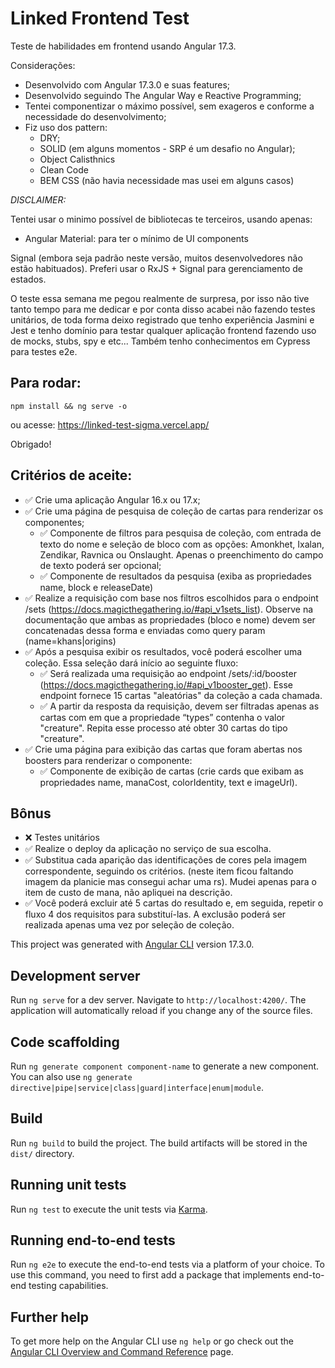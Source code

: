 # Linked Frontend Test

Teste de habilidades em frontend usando Angular 17.3.

Considerações:

- Desenvolvido com Angular 17.3.0 e suas features;
- Desenvolvido seguindo The Angular Way e Reactive Programming;
- Tentei componentizar o máximo possível, sem exageros e conforme a necessidade do desenvolvimento;
- Fiz uso dos pattern:
  - DRY;
  - SOLID (em alguns momentos - SRP é um desafio no Angular);
  - Object Calisthnics
  - Clean Code
  - BEM CSS (não havia necessidade mas usei em alguns casos)

_DISCLAIMER:_

Tentei usar o minimo possível de bibliotecas te terceiros, usando apenas:

* Angular Material: para ter o mínimo de UI components

Signal (embora seja padrão neste versão, muitos desenvolvedores não estão habituados).
Preferi usar o RxJS + Signal para gerenciamento de estados.

O teste essa semana me pegou realmente de surpresa, por isso não tive tanto tempo para me dedicar e por conta disso acabei não fazendo testes unitários, de toda forma deixo registrado que tenho experiência Jasmini e Jest e tenho domínio para testar qualquer aplicação frontend fazendo uso de mocks, stubs, spy e etc... Também tenho conhecimentos em Cypress para testes e2e.

## Para rodar:

```
npm install && ng serve -o
```
ou acesse:
https://linked-test-sigma.vercel.app/


Obrigado!

## Critérios de aceite:

- ✅ Crie uma aplicação Angular 16.x ou 17.x;
- ✅ Crie uma página de pesquisa de coleção de cartas para renderizar os componentes;
  - ✅ Componente de filtros para pesquisa de coleção, com entrada de texto do nome e seleção de bloco com as opções: Amonkhet, Ixalan, Zendikar, Ravnica ou Onslaught. Apenas o preenchimento do campo de texto poderá ser opcional;
  - ✅ Componente de resultados da pesquisa (exiba as propriedades name, block e releaseDate)
- ✅ Realize a requisição com base nos filtros escolhidos para o endpoint /sets (https://docs.magicthegathering.io/#api_v1sets_list). Observe na documentação que ambas as propriedades (bloco e nome) devem ser concatenadas dessa forma e enviadas como query param (name=khans|origins)
- ✅ Após a pesquisa exibir os resultados, você poderá escolher uma coleção. Essa seleção dará início ao seguinte fluxo:
  - ✅ Será realizada uma requisição ao endpoint /sets/:id/booster (https://docs.magicthegathering.io/#api_v1booster_get). Esse endpoint fornece 15 cartas "aleatórias" da coleção a cada chamada.
  - ✅ A partir da resposta da requisição, devem ser filtradas apenas as cartas com em que a propriedade “typesˮ contenha o valor "creature". Repita esse processo até obter 30 cartas do tipo "creature".
- ✅ Crie uma página para exibição das cartas que foram abertas nos boosters para renderizar o componente:
  - ✅ Componente de exibição de cartas (crie cards que exibam as propriedades name, manaCost,
colorIdentity, text e imageUrl).

## Bônus

- ❌ Testes unitários
- ✅ Realize o deploy da aplicação no serviço de sua escolha.
- ✅ Substitua cada aparição das identificações de cores pela imagem correspondente, seguindo os critérios. (neste item ficou faltando imagem da planicie mas consegui achar uma rs). Mudei apenas para o item de custo de mana, não apliquei na descrição.
- ✅ Você poderá excluir até 5 cartas do resultado e, em seguida, repetir o fluxo 4 dos requisitos para substituí-las. A exclusão poderá ser realizada apenas uma vez por seleção de coleção.

This project was generated with [Angular CLI](https://github.com/angular/angular-cli) version 17.3.0.

## Development server

Run `ng serve` for a dev server. Navigate to `http://localhost:4200/`. The application will automatically reload if you change any of the source files.

## Code scaffolding

Run `ng generate component component-name` to generate a new component. You can also use `ng generate directive|pipe|service|class|guard|interface|enum|module`.

## Build

Run `ng build` to build the project. The build artifacts will be stored in the `dist/` directory.

## Running unit tests

Run `ng test` to execute the unit tests via [Karma](https://karma-runner.github.io).

## Running end-to-end tests

Run `ng e2e` to execute the end-to-end tests via a platform of your choice. To use this command, you need to first add a package that implements end-to-end testing capabilities.

## Further help

To get more help on the Angular CLI use `ng help` or go check out the [Angular CLI Overview and Command Reference](https://angular.io/cli) page.
